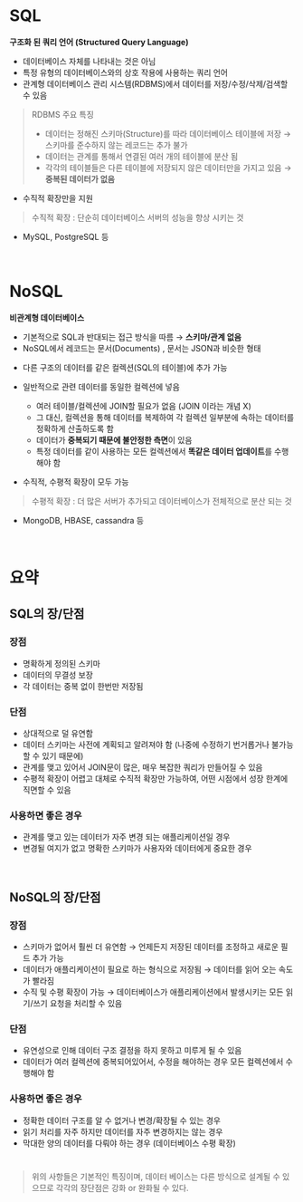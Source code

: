 # SQL 
**구조화 된 쿼리 언어 (Structured Query Language)**
- 데이터베이스 자체를 나타내는 것은 아님 
- 특정 유형의 데이터베이스와의 상호 작용에 사용하는 쿼리 언어
- 관계형 데이터베이스 관리 시스템(RDBMS)에서 데이터를 저장/수정/삭제/검색할 수 있음 
> RDBMS 주요 특징
>  - 데이터는 정해진 스키마(Structure)를 따라 데이터베이스 테이블에 저장 → 스키마를 준수하지 않는 레코드는 추가 불가 
>  - 데이터는 관계를 통해서 연결된 여러 개의 테이블에 분산 됨 
>  - 각각의 테이블들은 다른 테이블에 저장되지 않은 데이터만을 가지고 있음 → **중복된 데이터가 없음**
- 수직적 확장만을 지원 
> 수직적 확장 : 단순히 데이터베이스 서버의 성능을 향상 시키는 것 
- MySQL, PostgreSQL 등 

<br>

# NoSQL 
**비관계형 데이터베이스**
- 기본적으로 SQL과 반대되는 접근 방식을 따름 → **스키마/관계 없음** 
- NoSQL에서 레코드는 문서(Documents) , 문서는 JSON과 비슷한 형태
* 다른 구조의 데이터를 같은 컬렉션(SQL의 테이블)에 추가 가능 
* 일반적으로 관련 데이터를 동일한 컬렉션에 넣음 
  
    * 여러 테이블/컬렉션에 JOIN할 필요가 없음 (JOIN 이라는 개념 X) 
    * 그 대신, 컬렉션을 통해 데이터를 복제하여 각 컬렉션 일부분에 속하는 데이터를 정확하게 산출하도록 함 
    * 데이터가 **중복되기 때문에 불안정한 측면**이 있음 
    * 특정 데이터를 같이 사용하는 모든 컬렉션에서 **똑같은 데이터 업데이트**를 수행해야 함 
    
- 수직적, 수평적 확장이 모두 가능 
> 수평적 확장 : 더 많은 서버가 추가되고 데이터베이스가 전체적으로 분산 되는 것 
- MongoDB, HBASE, cassandra 등 


<br>


# 요약 

## SQL의 장/단점
### 장점 
- 명확하게 정의된 스키마
- 데이터의 무결성 보장 
- 각 데이터는 중복 없이 한번만 저장됨 

### 단점 
- 상대적으로 덜 유연함 
- 데이터 스키마는 사전에 계획되고 알려져야 함 (나중에 수정하기 번거롭거나 불가능할 수 있기 때문에) 
- 관계를 맺고 있어서 JOIN문이 많은, 매우 복잡한 쿼리가 만들어질 수 있음 
- 수평적 확장이 어렵고 대체로 수직적 확장만 가능하여, 어떤 시점에서 성장 한계에 직면할 수 있음 

### 사용하면 좋은 경우
- 관계를 맺고 있는 데이터가 자주 변경 되는 애플리케이션일 경우 
- 변경될 여지가 없고 명확한 스키마가 사용자와 데이터에게 중요한 경우 

<br>


## NoSQL의 장/단점 
### 장점 
- 스키마가 없어서 훨씬 더 유연함 → 언제든지 저장된 데이터를 조정하고 새로운 필드 추가 가능 
- 데이터가 애플리케이션이 필요로 하는 형식으로 저장됨 → 데이터를 읽어 오는 속도가 빨라짐 
- 수직 및 수평 확장이 가능 → 데이터베이스가 애플리케이션에서 발생시키는 모든 읽기/쓰기 요청을 처리할 수 있음

### 단점 
- 유연성으로 인해 데이터 구조 결정을 하지 못하고 미루게 될 수 있음
- 데이터가 여러 컬렉션에 중복되어있어서, 수정을 해야하는 경우 모든 컬렉션에서 수행해야 함 

### 사용하면 좋은 경우 
- 정확한 데이터 구조를 알 수 없거나 변경/확장될 수 있는 경우 
- 읽기 처리를 자주 하지만 데이터를 자주 변경하지는 않는 경우 
- 막대한 양의 데이터를 다뤄야 하는 경우 (데이터베이스 수평 확장) 

#

> 위의 사항들은 기본적인 특징이며, 데이터 베이스는 다른 방식으로 설계될 수 있으므로 각각의 장단점은 강화 or 완화될 수 있다. 
